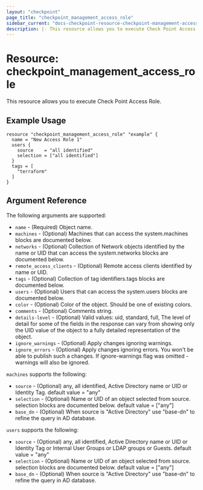 ```yaml
---
layout: "checkpoint"
page_title: "checkpoint_management_access_role"
sidebar_current: "docs-checkpoint-resource-checkpoint-management-access-role"
description: |- This resource allows you to execute Check Point Access Role.
---
```


# Resource: checkpoint_management_access_role

This resource allows you to execute Check Point Access Role.

## Example Usage

```hcl
resource "checkpoint_management_access_role" "example" {
  name = "New Access Role 1"
  users {
    source    = "all identified"
    selection = ["all identified"]
  }
  tags = [
    "terraform"
  ]
}
```

## Argument Reference

The following arguments are supported:

* `name` - (Required) Object name.
* `machines` - (Optional) Machines that can access the system.machines blocks are documented below.
* `networks` - (Optional) Collection of Network objects identified by the name or UID that can access the
  system.networks blocks are documented below.
* `remote_access_clients` - (Optional) Remote access clients identified by name or UID.
* `tags` - (Optional) Collection of tag identifiers.tags blocks are documented below.
* `users` - (Optional) Users that can access the system.users blocks are documented below.
* `color` - (Optional) Color of the object. Should be one of existing colors.
* `comments` - (Optional) Comments string.
* `details-level` - (Optional) Valid values: uid, standard, full, The level of detail for some of the fields in the
  response can vary from showing only the UID value of the object to a fully detailed representation of the object.
* `ignore_warnings` - (Optional) Apply changes ignoring warnings.
* `ignore_errors` - (Optional) Apply changes ignoring errors. You won't be able to publish such a changes. If
  ignore-warnings flag was omitted - warnings will also be ignored.

`machines` supports the following:

* `source` - (Optional) any, all identified, Active Directory name or UID or Identity Tag. default value = "any"
* `selection` - (Optional) Name or UID of an object selected from source. selection blocks are documented below. default
  value = ["any"]
* `base_dn` - (Optional) When source is "Active Directory" use "base-dn" to refine the query in AD database.

`users` supports the following:

* `source` - (Optional) any, all identified, Active Directory name or UID or Identity Tag or Internal User Groups or
  LDAP groups or Guests. default value = "any"
* `selection` - (Optional) Name or UID of an object selected from source. selection blocks are documented below. default
  value = ["any"]
* `base_dn` - (Optional) When source is "Active Directory" use "base-dn" to refine the query in AD database. 
